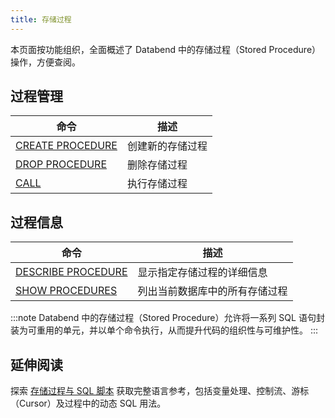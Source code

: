 ```yaml
---
title: 存储过程
---
```


本页面按功能组织，全面概述了 Databend 中的存储过程（Stored Procedure）操作，方便查阅。

## 过程管理

| 命令 | 描述 |
|---------|-------------|
| [CREATE PROCEDURE](create-procedure.md) | 创建新的存储过程 |
| [DROP PROCEDURE](drop-procedure.md) | 删除存储过程 |
| [CALL](call-procedure.md) | 执行存储过程 |

## 过程信息

| 命令 | 描述 |
|---------|-------------|
| [DESCRIBE PROCEDURE](desc-procedure.md) | 显示指定存储过程的详细信息 |
| [SHOW PROCEDURES](show-procedures.md) | 列出当前数据库中的所有存储过程 |

:::note
Databend 中的存储过程（Stored Procedure）允许将一系列 SQL 语句封装为可重用的单元，并以单个命令执行，从而提升代码的组织性与可维护性。
:::

## 延伸阅读

探索 [存储过程与 SQL 脚本](/sql/stored-procedure-scripting/) 获取完整语言参考，包括变量处理、控制流、游标（Cursor）及过程中的动态 SQL 用法。